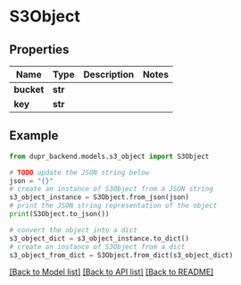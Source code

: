 # S3Object


## Properties

Name | Type | Description | Notes
------------ | ------------- | ------------- | -------------
**bucket** | **str** |  | 
**key** | **str** |  | 

## Example

```python
from dupr_backend.models.s3_object import S3Object

# TODO update the JSON string below
json = "{}"
# create an instance of S3Object from a JSON string
s3_object_instance = S3Object.from_json(json)
# print the JSON string representation of the object
print(S3Object.to_json())

# convert the object into a dict
s3_object_dict = s3_object_instance.to_dict()
# create an instance of S3Object from a dict
s3_object_from_dict = S3Object.from_dict(s3_object_dict)
```
[[Back to Model list]](../README.md#documentation-for-models) [[Back to API list]](../README.md#documentation-for-api-endpoints) [[Back to README]](../README.md)


